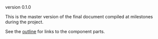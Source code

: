 version 0.1.0

This is the master version of the final document compiled at milestones during the project. 

See the [outline](https://github.com/ASU-CPI/honest-pi/blob/master/article/outline.md) for links to the component parts.
